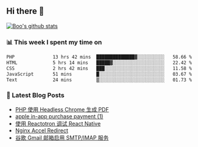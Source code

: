 ## Hi there 👋

[![Boo's github stats](https://github-readme-stats.vercel.app/api?username=0xAiKang)](https://github.com/anuraghazra/github-readme-stats)

<!-- [![Most Used Langs](https://github-readme-stats.vercel.app/api/top-langs/?username=0xAiKang)](https://github.com/anuraghazra/github-readme-stats) -->

### 📊 This week I spent my time on
<!--START_SECTION:waka-->

```txt
PHP              13 hrs 42 mins  ██████████████▓░░░░░░░░░░   58.66 %
HTML             5 hrs 14 mins   █████▓░░░░░░░░░░░░░░░░░░░   22.42 %
CSS              2 hrs 42 mins   ███░░░░░░░░░░░░░░░░░░░░░░   11.58 %
JavaScript       51 mins         █░░░░░░░░░░░░░░░░░░░░░░░░   03.67 %
Text             24 mins         ▒░░░░░░░░░░░░░░░░░░░░░░░░   01.73 %
```

<!--END_SECTION:waka-->

### 📕 Latest Blog Posts
<!-- BLOG-POST-LIST:START -->
- [PHP 使用 Headless Chrome 生成 PDF](https://www.0x2beace.com/php-uses-headless-chrome-to-generate-pdf/)
- [apple in-app purchase payment &lpar;1&rpar;](https://www.0x2beace.com/apple-in-app-purchase-payment-1/)
- [使用 Reactotron 调试 React Native](https://www.0x2beace.com/debug-react-native-using-reactotron/)
- [Nginx Accel Redirect](https://www.0x2beace.com/nginx-accel-redirect/)
- [谷歌 Gmail 邮箱启用 SMTP/IMAP 服务](https://www.0x2beace.com/enable-smtp-imap-service-in-google-gmail-mailbox/)
<!-- BLOG-POST-LIST:END -->

